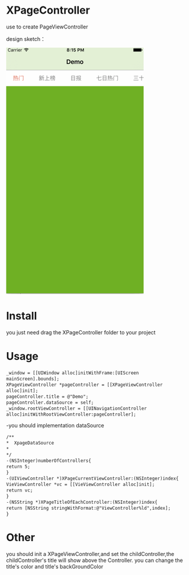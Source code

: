 # XPageController
use to create PageViewController

design sketch：

![](https://github.com/StrongX/XPageController/blob/master/demo.gif)

# Install
you just need drag the XPageController folder to your project

# Usage
```
_window = [[UIWindow alloc]initWithFrame:[UIScreen mainScreen].bounds];
XPageViewController *pageController = [[XPageViewController alloc]init];
pageController.title = @"Demo";
pageController.dataSource = self;
_window.rootViewController = [[UINavigationController alloc]initWithRootViewController:pageController];

```
-you should implementation dataSource
```
/**
*  XpageDataSource
*
*/
-(NSInteger)numberOfControllers{
return 5;
}
-(UIViewController *)XPageCurrentViewController:(NSInteger)index{
VieViewController *vc = [[VieViewController alloc]init];
return vc;
}
-(NSString *)XPageTitleOfEachController:(NSInteger)index{
return [NSString stringWithFormat:@"ViewController%ld",index];
}
```
# Other
you should init a XPageViewController,and set the childController,the childController's title will show above the Controller.
you can change the title's color and title's backGroundColor

